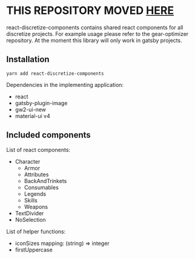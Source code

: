 # THIS REPOSITORY MOVED [HERE](https://github.com/discretize/discretize-ui)


react-discretize-components contains shared react components for all discretize projects. For example usage please refer to the gear-optimizer repository. At the moment this library will only work in gatsby projects.

## Installation

```
yarn add react-discretize-components
```

Dependencies in the implementing application:

- react
- gatsby-plugin-image
- gw2-ui-new
- material-ui v4

## Included components

List of react components:

- Character
  - Armor
  - Attributes
  - BackAndTrinkets
  - Consumables
  - Legends
  - Skills
  - Weapons
- TextDivider
- NoSelection

List of helper functions:

- iconSizes mapping: (string) => integer
- firstUppercase

